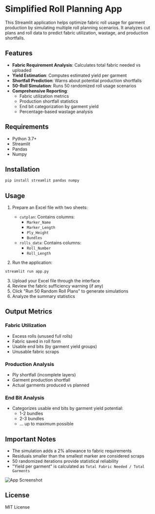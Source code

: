 # Simplified Roll Planning App

This Streamlit application helps optimize fabric roll usage for garment production by simulating multiple roll planning scenarios. It analyzes cut plans and roll data to predict fabric utilization, wastage, and production shortfalls.

## Features

- **Fabric Requirement Analysis**: Calculates total fabric needed vs uploaded
- **Yield Estimation**: Computes estimated yield per garment
- **Shortfall Prediction**: Warns about potential production shortfalls
- **50-Roll Simulation**: Runs 50 randomized roll usage scenarios
- **Comprehensive Reporting**:
  - Fabric utilization metrics
  - Production shortfall statistics
  - End bit categorization by garment yield
  - Percentage-based wastage analysis

## Requirements

- Python 3.7+
- Streamlit
- Pandas
- Numpy

## Installation

```bash
pip install streamlit pandas numpy
```

## Usage

1. Prepare an Excel file with two sheets:
   - `cutplan`: Contains columns:
     - `Marker_Name`
     - `Marker_Length`
     - `Ply_Height`
     - `Bundles`
   - `rolls_data`: Contains columns:
     - `Roll_Number`
     - `Roll_Length`

2. Run the application:
```bash
streamlit run app.py
```

3. Upload your Excel file through the interface
4. Review the fabric sufficiency warning (if any)
5. Click "Run 50 Random Roll Plans" to generate simulations
6. Analyze the summary statistics

## Output Metrics

### Fabric Utilization
- Excess rolls (unused full rolls)
- Fabric saved in roll form
- Usable end bits (by garment yield groups)
- Unusable fabric scraps

### Production Analysis
- Ply shortfall (incomplete layers)
- Garment production shortfall
- Actual garments produced vs planned

### End Bit Analysis
- Categorizes usable end bits by garment yield potential:
  - 1-2 bundles
  - 2-3 bundles
  - ... up to maximum possible

## Important Notes

- The simulation adds a 2% allowance to fabric requirements
- Residuals smaller than the smallest marker are considered scraps
- 50 randomized iterations provide statistical reliability
- "Yield per garment" is calculated as `Total Fabric Needed / Total Garments`

![App Screenshot](https://via.placeholder.com/800x400?text=Roll+Planning+App+Screenshot)

## License
MIT License
